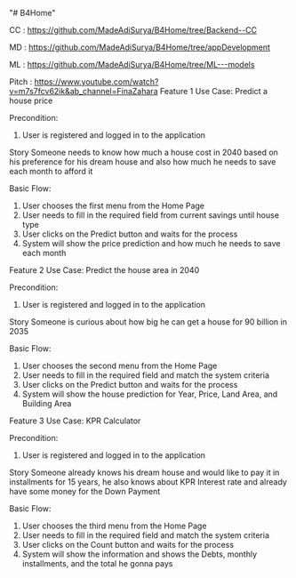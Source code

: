 "# B4Home"

CC : https://github.com/MadeAdiSurya/B4Home/tree/Backend--CC

MD : https://github.com/MadeAdiSurya/B4Home/tree/appDevelopment


ML : https://github.com/MadeAdiSurya/B4Home/tree/ML---models


Pitch : https://www.youtube.com/watch?v=m7s7fcv62ik&ab_channel=FinaZahara
Feature 1
Use Case: Predict a house price

Precondition:

1. User is registered and logged in to the application

Story
Someone needs to know how much a house cost in 2040 based on his preference for his dream house and also how much he needs to save each month to afford it

Basic Flow:

1. User chooses the first menu from the Home Page
2. User needs to fill in the required field from current savings until house type
3. User clicks on the Predict button and waits for the process
4. System will show the price prediction and how much he needs to save each month

Feature 2
Use Case: Predict the house area in 2040

Precondition:

1. User is registered and logged in to the application

Story
Someone is curious about how big he can get a house for 90 billion in 2035

Basic Flow:

1. User chooses the second menu from the Home Page
2. User needs to fill in the required field and match the system criteria
3. User clicks on the Predict button and waits for the process
4. System will show the house prediction for Year, Price, Land Area, and Building Area

Feature 3
Use Case: KPR Calculator

Precondition:

1. User is registered and logged in to the application

Story
Someone already knows his dream house and would like to pay it in installments for 15 years, he also knows about KPR Interest rate and already have some money for the Down Payment

Basic Flow:

1. User chooses the third menu from the Home Page
2. User needs to fill in the required field and match the system criteria
3. User clicks on the Count button and waits for the process
4. System will show the information and shows the Debts, monthly installments, and the total he gonna pays
